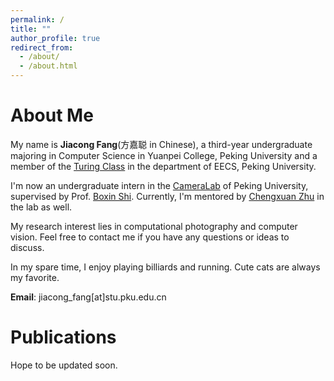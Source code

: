 ```yaml
---
permalink: /
title: ""
author_profile: true
redirect_from: 
  - /about/
  - /about.html
---
```

# About Me
My name is **Jiacong Fang**(方嘉聪 in Chinese), a third-year undergraduate majoring in Computer Science in Yuanpei College, Peking University and  a member of the [Turing Class](https://cfcs.pku.edu.cn/english/research/turing_program/introduction1/index.htm) in the department of EECS, Peking University.

I'm now an undergraduate intern in the [CameraLab](https://camera.pku.edu.cn) of Peking University, supervised by Prof. [Boxin Shi](https://ci.idm.pku.edu.cn). Currently, I'm mentored by [Chengxuan Zhu](https://freebutuselesssoul.github.io) in the lab as well.

My research interest lies in computational photography and computer vision. Feel free to contact me if you have any questions or ideas to discuss.

In my spare time, I enjoy playing billiards and running. Cute cats are always my favorite. 

**Email**: jiacong_fang[at]stu.pku.edu.cn

# Publications
Hope to be updated soon.
